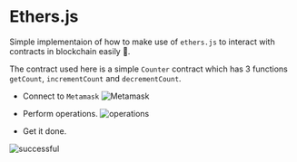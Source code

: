 # Ethers.js

Simple implementaion of how to make use of `ethers.js` to interact with contracts in blockchain easily 🤗.

The contract used here is a simple `Counter` contract which has 3 functions `getCount`, `incrementCount` and `decrementCount`. 
    

- Connect to `Metamask`
![Metamask](https://i.ibb.co/fYYpckt/connectM.png)

- Perform operations.
![operations](https://i.ibb.co/0jcfZk3/working.png)

- Get it done.

![successful](https://i.ibb.co/ck1Vd9h/get-it-dne.png)


